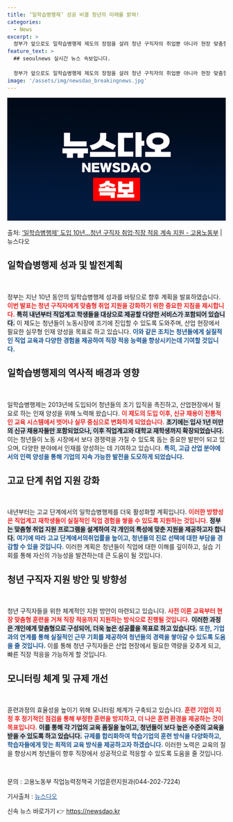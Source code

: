 ```yaml
---
title: ‘일학습병행제’ 성공 비결 청년의 미래를 밝혀!
categories:
  - News
excerpt: >
  정부가 앞으로도 일학습병행제 제도의 장점을 살려 청년 구직자의 취업뿐 아니라 현장 맞춤형 훈련 후 직장 적응…
feature_text: >
  ## seoulnews 실시간 뉴스 속보입니다.

  정부가 앞으로도 일학습병행제 제도의 장점을 살려 청년 구직자의 취업뿐 아니라 현장 맞춤형 훈련 후 직장 적응…
image: '/assets/img/newsdao_breakingnews.jpg'
---
```


![뉴스다오 속보](/assets/img/newsdao_breakingnews.jpg)

<p>출처: <a href="https://newsdao.kr/2347" rel="dofollow">‘일학습병행제’ 도입 10년…청년 구직자 취업·직장 적응 계속 지원 - 고용노동부</a> | 뉴스다오</p>

<h2 data-ke-size="size26">일학습병행제 성과 및 발전계획</h2>

<p data-ke-size="size16">&nbsp;</p>

정부는 지난 10년 동안의 일학습병행제 성과를 바탕으로 향후 계획을 발표하였습니다. <b><span style="color: #ee2323;">이번 발표는 청년 구직자에게 맞춤형 취업 지원을 강화하기 위한 중요한 지침을 제시합니다.</span></b> <b><span style="background-color: #21538527;">특히 내년부터 직업계고 학생들을 대상으로 제공할 다양한 서비스가 포함되어 있습니다.</span></b> 이 제도는 청년들이 노동시장에 조기에 진입할 수 있도록 도와주며, 산업 현장에서 필요한 실무형 인재 양성을 목표로 하고 있습니다. <b><span style="color: #1a5490;">이와 같은 조치는 청년들에게 실질적인 직업 교육과 다양한 경험을 제공하여 직장 적응 능력을 향상시키는데 기여할 것입니다.</span></b>

<h2 data-ke-size="size26">일학습병행제의 역사적 배경과 영향</h2>

<p data-ke-size="size16">&nbsp;</p>

일학습병행제는 2013년에 도입되어 청년들의 조기 입직을 촉진하고, 산업현장에서 필요로 하는 인재 양성을 위해 노력해 왔습니다. <b><span style="color: #ee2323;">이 제도의 도입 이후, 신규 채용이 전통적인 교육 시스템에서 벗어나 실무 중심으로 변화하게 되었습니다.</span></b> <b><span style="background-color: #21538527;">초기에는 입사 1년 미만의 신규 채용자들만 포함되었으나, 이후 직업계고와 대학교 재학생까지 확장되었습니다.</span></b> 이는 청년들이 노동 시장에서 보다 경쟁력을 가질 수 있도록 돕는 중요한 발판이 되고 있으며, 다양한 분야에서 인재를 양성하는 데 기여하고 있습니다. <b><span style="color: #1a5490;">특히, 고급 산업 분야에서의 인력 양성을 통해 기업의 지속 가능한 발전을 도모하게 되었습니다.</span></b>

<h2 data-ke-size="size26">고교 단계 취업 지원 강화</h2>

<p data-ke-size="size16">&nbsp;</p>

내년부터는 고교 단계에서의 일학습병행제를 더욱 활성화할 계획입니다. <b><span style="color: #ee2323;">이러한 방향성은 직업계고 재학생들이 실질적인 직업 경험을 쌓을 수 있도록 지원하는 것입니다.</span></b> <b><span style="background-color: #21538527;">정부는 맞춤형 취업 지원 프로그램을 설계하여 각 개인의 특성에 맞춘 지원을 제공하고자 합니다.</span></b> <b><span style="color: #1a5490;">여기에 따라 고교 단계에서의취업률을 높이고, 청년들의 진로 선택에 대한 부담을 경감할 수 있을 것입니다.</span></b> 이러한 계획은 청년들이 직업에 대한 이해를 깊이하고, 실습 기회를 통해 자신의 가능성을 발견하는데 큰 도움이 될 것입니다.

<h2 data-ke-size="size26">청년 구직자 지원 방안 및 방향성</h2>

<p data-ke-size="size16">&nbsp;</p>

청년 구직자들을 위한 체계적인 지원 방안이 마련되고 있습니다. <b><span style="color: #ee2323;">사전 이론 교육부터 현장 맞춤형 훈련을 거쳐 직장 적응까지 지원하는 방식으로 진행될 것입니다.</span></b> <b><span style="background-color: #21538527;">이러한 과정은 개인에게 맞춤형으로 구성되어, 더욱 높은 성공률을 목표로 하고 있습니다.</span></b> <b><span style="color: #1a5490;">또한, 기업과의 연계를 통해 실질적인 근무 기회를 제공하여 청년들의 경력을 쌓아갈 수 있도록 도움을 줄 것입니다.</span></b> 이를 통해 청년 구직자들은 산업 현장에서 필요한 역량을 갖추게 되고, 빠른 직장 적응을 가능하게 할 것입니다.

<h2 data-ke-size="size26">모니터링 체계 및 규제 개선</h2>

<p data-ke-size="size16">&nbsp;</p>

훈련과정의 효율성을 높이기 위해 모니터링 체계가 구축되고 있습니다. <b><span style="color: #ee2323;">훈련 기업의 지정 후 정기적인 점검을 통해 부정한 훈련을 방지하고, 더 나은 훈련 환경을 제공하는 것이 목표입니다.</span></b> <b><span style="background-color: #21538527;">이를 통해 각 기업의 교육 품질을 높이고, 청년들이 보다 높은 수준의 교육을 받을 수 있도록 하고 있습니다.</span></b> <b><span style="color: #1a5490;">규제를 합리화하여 학습기업의 훈련 방식을 다양화하고, 학습자들에게 맞는 최적의 교육 방식을 제공하고자 하겠습니다.</span></b> 이러한 노력은 교육의 질을 향상시켜 청년들이 향후 직장에서 성공적으로 적응할 수 있도록 도움을 줄 것입니다.

<p data-ke-size="size16">&nbsp;</p>

<article>
  <p data-ke-size="size16">문의 : 고용노동부 직업능력정책국 기업훈련지원과(044-202-7224)</p>
  <p data-ke-size="size16">기사출처 : <a href="https://newsdao.kr/2347" style="color: #1a5490;">뉴스다오</a></p>
</article> 

신속 뉴스 바로가기 👉 <a href="https://newsdao.kr" rel="dofollow">https://newsdao.kr</a>


